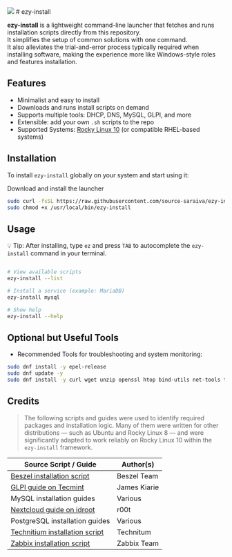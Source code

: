 <img src="https://t.bkit.co/w_6889380ddee85.gif" />
# ezy-install

**ezy-install** is a lightweight command-line launcher that fetches and runs installation scripts directly from this repository.  
It simplifies the setup of common solutions with one command.  
It also alleviates the trial-and-error process typically required when installing software, making the experience more like Windows-style roles and features installation.

## Features

- Minimalist and easy to install  
- Downloads and runs install scripts on demand  
- Supports multiple tools: DHCP, DNS, MySQL, GLPI, and more  
- Extensible: add your own `.sh` scripts to the repo  
- Supported Systems: [Rocky Linux 10](https://download.rockylinux.org/pub/rocky/10/isos/x86_64/Rocky-10.0-x86_64-minimal.iso) (or compatible RHEL-based systems)
  

## Installation

To install `ezy-install` globally on your system and start using it:

Download and install the launcher

```bash
sudo curl -fsSL https://raw.githubusercontent.com/source-saraiva/ezy-install/main/ezy-install.sh -o /usr/local/bin/ezy-install
sudo chmod +x /usr/local/bin/ezy-install
```
## Usage

💡 Tip: After installing, type `ez` and press `TAB` to autocomplete the `ezy-install` command in your terminal.

```bash

# View available scripts
ezy-install --list

# Install a service (example: MariaDB)
ezy-install mysql

# Show help
ezy-install --help
```

## Optional but Useful Tools
- Recommended Tools for troubleshooting and system monitoring:

```bash
sudo dnf install -y epel-release
sudo dnf update -y
sudo dnf install -y curl wget unzip openssl htop bind-utils net-tools traceroute tcpdump tar
```
## Credits
> The following scripts and guides were used to identify required packages and installation logic. Many of them were written for other distributions — such as Ubuntu and Rocky Linux 8 — and were significantly adapted to work reliably on Rocky Linux 10 within the `ezy-install` framework.



| Source Script / Guide                                                                                  | Author(s)       |
|--------------------------------------------------------------------------------------------------------|-----------------|
| [Beszel installation script](https://beszel.dev/guide/agent-installation#binary)                       | Beszel Team     |
| [GLPI guide on Tecmint](https://www.tecmint.com/install-glpi-asset-management-rhel/)                   | James Kiarie    |
| MySQL installation guides                                                                              | Various         |
| [Nextcloud guide on idroot](https://idroot.us/install-nextcloud-centos-stream-10/)                     | r00t            |
| PostgreSQL installation guides                                                                         | Various         |
| [Technitium installation script](https://blog.technitium.com/2017/11/running-dns-server-on-ubuntu-linux.html)| Technitum|
| [Zabbix installation script](https://www.zabbix.com/download?zabbix=7.4&os_distribution=rocky_linux&os_version=9&components=server_frontend_agent&db=pgsql&ws=nginx) | Zabbix Team|


